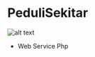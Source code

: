# PeduliSekitar
![alt text](https://user-images.githubusercontent.com/48363882/82153030-a097ad80-9897-11ea-8277-037cfeb4743c.png)

* Web Service Php
